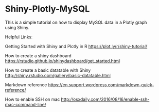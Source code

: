 # Shiny-Plotly-MySQL
This is a simple tutorial on how to display MySQL data in a Plotly graph using Shiny. 

Helpful Links:

Getting Started with Shiny and Plotly in R https://plot.ly/r/shiny-tutorial/

How to create a shiny dashboard https://rstudio.github.io/shinydashboard/get_started.html

How to create a basic datatable with Shiny http://shiny.rstudio.com/gallery/basic-datatable.html

Markdown reference https://en.support.wordpress.com/markdown-quick-reference/

How to enable SSH on mac http://osxdaily.com/2016/08/16/enable-ssh-mac-command-line/
